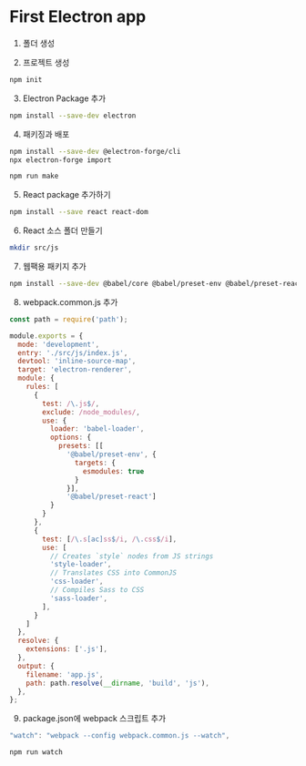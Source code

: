 # First Electron app

1. 폴더 생성

2. 프로젝트 생성

```bash
npm init
```

3. Electron Package  추가

```bash
npm install --save-dev electron
```

4. 패키징과 배포

```bash
npm install --save-dev @electron-forge/cli
npx electron-forge import

npm run make
```

5. React package 추가하기

```bash
npm install --save react react-dom
```

6. React 소스 폴더 만들기

```bash
mkdir src/js
```

7. 웹팩용 패키지 추가

```bash
npm install --save-dev @babel/core @babel/preset-env @babel/preset-react babel-loader css-loader style-loader sass-loader sass webpack webpack-cli
```

8. webpack.common.js 추가

```js
const path = require('path');

module.exports = {
  mode: 'development',
  entry: './src/js/index.js',
  devtool: 'inline-source-map',
  target: 'electron-renderer',
  module: {
    rules: [
      {
        test: /\.js$/,
        exclude: /node_modules/,
        use: {
          loader: 'babel-loader',
          options: {
            presets: [[
              '@babel/preset-env', {
                targets: {
                  esmodules: true
                }
              }],
              '@babel/preset-react']
          }
        }
      },
      {
        test: [/\.s[ac]ss$/i, /\.css$/i],
        use: [
          // Creates `style` nodes from JS strings
          'style-loader',
          // Translates CSS into CommonJS
          'css-loader',
          // Compiles Sass to CSS
          'sass-loader',
        ],
      }
    ]
  },
  resolve: {
    extensions: ['.js'],
  },
  output: {
    filename: 'app.js',
    path: path.resolve(__dirname, 'build', 'js'),
  },
};
```

9. package.json에 webpack 스크립트 추가

```js
"watch": "webpack --config webpack.common.js --watch",
```

```
npm run watch
```
